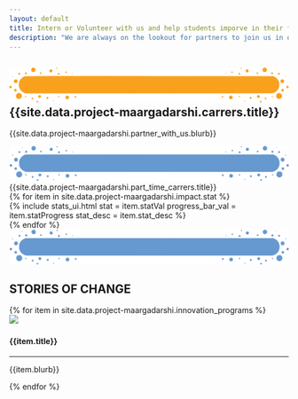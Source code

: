 ```yaml
---
layout: default
title: Intern or Volunteer with us and help students imporve in their future ready and academic skills.
description: "We are always on the lookout for partners to join us in our Mission of creating an ecosystem of support for our students through peer based learning."
---
```


<main role="main">
    <section>
        <div class="container-fluid goal-section-parent">
            <div class="container">
                <div class="row">
                    <div class="col">
                        <H1 class="section-title">
                            <img class="img-fluid" src='assets/img/Title-BG.png' />
                            <div class="section-title-text">{{site.data.project-maargadarshi.carrers.title}}</div>
                        </H1>
                    </div>
                </div>
                <div class="row">
                    <div class="col-md-2 col-sm-12"></div>
                    <div class="col-md-8 col-sm-12">
                        <p class="bunchOfText">{{site.data.project-maargadarshi.partner_with_us.blurb}}</p>
                        <div class="section-title">
                            <img class="img-fluid" src='assets/img/Title-BG3.png' />
                            <div class="section-title-text">{{site.data.project-maargadarshi.part_time_carrers.title}}</div>
                        </div>
                        <div class="row pb-3">
                            {% for item in site.data.project-maargadarshi.impact.stat %}
                                <div class="col-6 col-md-4">
                                    {% 
                                        include stats_ui.html 
                                        stat = item.statVal
                                        progress_bar_val = item.statProgress
                                        stat_desc = item.stat_desc
                                    %}
                                </div>
                            {% endfor %}
                        </div>
                        <div class="section-title">
                        <img class="img-fluid" src='assets/img/Title-BG3.png'/>
                        <H2 class="section-title-text">STORIES OF CHANGE</H2>
                    </div>
                    <div class="row pb-3 impact-section">
                {% for item in site.data.project-maargadarshi.innovation_programs %}
                    <div class="col-md-6 col-sm-12 text-center">
                        <div class="plAdoptionImage">
                            <img class="img-fluid progrmImg plAdoption" src="{{item.img}}">
                        </div>
                        <div class="peerAdoption">
                            <h4>{{item.title}}</h4>
                            <hr>
                            <p class="">{{item.blurb}}</p>
                        </div>
                    </div>
                {% endfor %}
                    </div>
                    </div>
                    <div class="col-md-2 col-sm-12"></div>
                </div>
            </div>
        </div>
    </div>
    </section>
   
   
</main>
